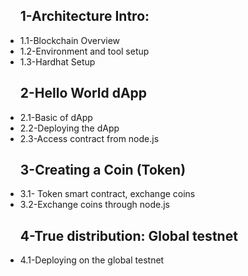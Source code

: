  <ul>
	<h2>1-Architecture Intro:</h2>
	<li>1.1-Blockchain Overview</li>
	<li>1.2-Environment and tool setup</li>
	<li>1.3-Hardhat Setup</li>
</ul>
<ul>
   <h2>2-Hello World dApp</h2>
	<li>2.1-Basic of dApp</li>
	<li>2.2-Deploying the dApp</li>
	<li>2.3-Access contract from node.js</li>
</ul>

<ul>
    <h2>3-Creating a Coin (Token)</h2>
    <li>3.1- Token smart contract, exchange coins </li>
    <li>3.2-Exchange coins through node.js</li>
</ul>
    
<ul><h2>4-True distribution: Global testnet</h2>
    <li>4.1-Deploying on the global testnet </li></ul>

